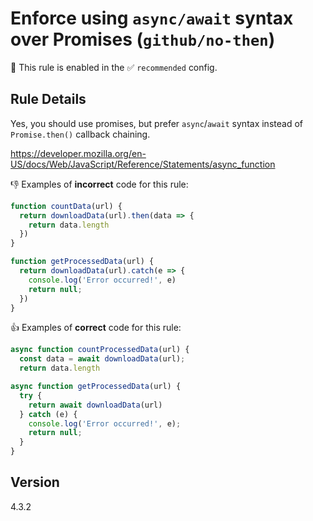 # Enforce using `async/await` syntax over Promises (`github/no-then`)

💼 This rule is enabled in the ✅ `recommended` config.

<!-- end auto-generated rule header -->

## Rule Details

Yes, you should use promises, but prefer `async`/`await` syntax instead of `Promise.then()` callback chaining.

https://developer.mozilla.org/en-US/docs/Web/JavaScript/Reference/Statements/async_function

👎 Examples of **incorrect** code for this rule:

```js
function countData(url) {
  return downloadData(url).then(data => {
    return data.length
  })
}
```

```js
function getProcessedData(url) {
  return downloadData(url).catch(e => {
    console.log('Error occurred!', e)
    return null;
  })
}
```

👍 Examples of **correct** code for this rule:

```js
async function countProcessedData(url) {
  const data = await downloadData(url);
  return data.length
```

```js
async function getProcessedData(url) {
  try {
    return await downloadData(url)
  } catch (e) {
    console.log('Error occurred!', e);
    return null;
  }
}
```

## Version

4.3.2
